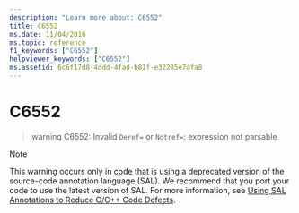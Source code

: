 ```yaml
---
description: "Learn more about: C6552"
title: C6552
ms.date: 11/04/2016
ms.topic: reference
f1_keywords: ["C6552"]
helpviewer_keywords: ["C6552"]
ms.assetid: 6c6f17d8-4ddd-4fad-b81f-e32285e7afa8
---
```

# C6552

> warning C6552: Invalid `Deref=` or `Notref=`: expression not parsable

> [!NOTE]
> This warning occurs only in code that is using a deprecated version of the source-code annotation language (SAL). We recommend that you port your code to use the latest version of SAL. For more information, see [Using SAL Annotations to Reduce C/C++ Code Defects](../code-quality/using-sal-annotations-to-reduce-c-cpp-code-defects.md).
